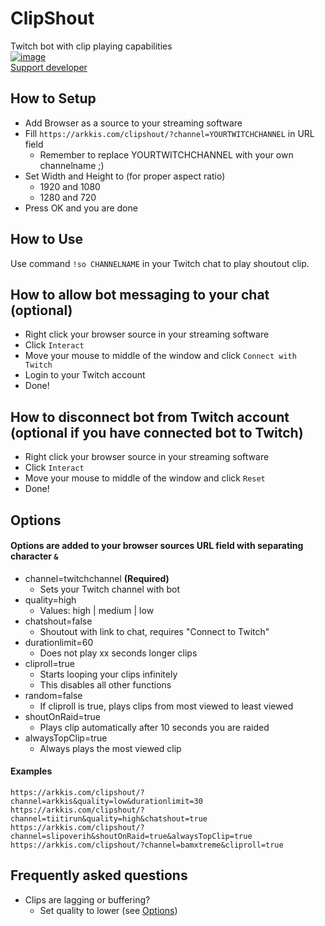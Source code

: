 # ClipShout
Twitch bot with clip playing capabilities  
[![image](https://img.shields.io/badge/Twitch-9146FF?style=for-the-badge&logo=twitch&logoColor=white)](https://www.twitch.tv/arkkis)  
[Support developer](https://subs.twitch.tv/arkkis)

## How to Setup
- Add Browser as a source to your streaming software
- Fill `https://arkkis.com/clipshout/?channel=YOURTWITCHCHANNEL` in URL field
  - Remember to replace YOURTWITCHCHANNEL with your own channelname ;)
- Set Width and Height to (for proper aspect ratio)
  - 1920 and 1080
  - 1280 and 720
- Press OK and you are done

## How to Use
Use command `!so CHANNELNAME` in your Twitch chat to play shoutout clip.

## How to allow bot messaging to your chat (optional)
- Right click your browser source in your streaming software
- Click `Interact`
- Move your mouse to middle of the window and click `Connect with Twitch`
- Login to your Twitch account
- Done!

## How to disconnect bot from Twitch account (optional if you have connected bot to Twitch)
- Right click your browser source in your streaming software
- Click `Interact`
- Move your mouse to middle of the window and click `Reset`
- Done!

## Options
#### Options are added to your browser sources URL field with separating character `&`
- channel=twitchchannel **(Required)**
  - Sets your Twitch channel with bot
- quality=high
  - Values: high | medium | low
- chatshout=false
  - Shoutout with link to chat, requires "Connect to Twitch"
- durationlimit=60
  - Does not play xx seconds longer clips
- cliproll=true
  - Starts looping your clips infinitely
  - This disables all other functions
- random=false
  - If cliproll is true, plays clips from most viewed to least viewed
- shoutOnRaid=true
  - Plays clip automatically after 10 seconds you are raided
- alwaysTopClip=true
  - Always plays the most viewed clip

#### Examples
```https://arkkis.com/clipshout/?channel=arkkis&quality=low&durationlimit=30```  
```https://arkkis.com/clipshout/?channel=tiitirun&quality=high&chatshout=true```  
```https://arkkis.com/clipshout/?channel=slipoverih&shoutOnRaid=true&alwaysTopClip=true```  
```https://arkkis.com/clipshout/?channel=bamxtreme&cliproll=true```  

## Frequently asked questions
- Clips are lagging or buffering?
  - Set quality to lower (see [Options](#options))
